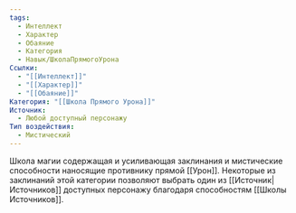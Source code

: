 ```yaml
---
tags:
  - Интеллект
  - Характер
  - Обаяние
  - Категория
  - Навык/ШколаПрямогоУрона
Ссылки:
  - "[[Интеллект]]"
  - "[[Характер]]"
  - "[[Обаяние]]"
Категория: "[[Школа Прямого Урона]]"
Источник:
  - Любой доступный персонажу
Тип воздействия:
  - Мистический
---
```

Школа магии содержащая и усиливающая заклинания и мистические способности наносящие противнику прямой [[Урон]]. Некоторые из заклинаний этой категории позволяют выбрать один из [[Источник|Источников]] доступных персонажу благодаря способностям [[Школы Источников]].